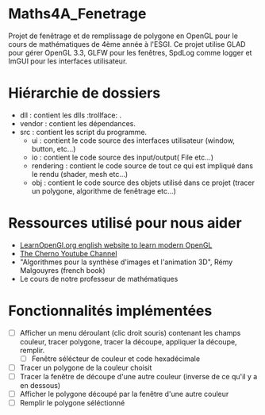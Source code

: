 # Maths4A_Fenetrage
Projet de fenêtrage et de remplissage de polygone en OpenGL pour le cours de mathématiques de 4ème année à l'ESGI.
Ce projet utilise GLAD pour gérer OpenGL 3.3, GLFW pour les fenêtres, SpdLog comme logger et ImGUI pour les interfaces utilisateur. 

# Hiérarchie de dossiers

* dll : contient les dlls :trollface: .
* vendor : contient les dépendances.
* src : contient les script du programme.
	- ui : contient le code source des interfaces utilisateur (window, button, etc...)
	- io : contient le code source des input/output( File etc...)
	- rendering : contient le code source de tout ce qui est impliqué dans le rendu  (shader, mesh etc...)
	- obj : contient le code source des objets utilisé dans ce projet (tracer un polygone, algorithme de fenêtrage etc...)

# Ressources utilisé pour nous aider

* [LearnOpenGl.org english website to learn modern OpenGL](https://learnopengl.com/Getting-started/OpenGL)
* [The Cherno Youtube Channel](https://www.youtube.com/c/TheChernoProject/playlists)
* "Algorithmes pour la synthèse d'images et l'animation 3D", Rémy Malgouyres (french book)
* Le cours de notre professeur de mathématiques

# Fonctionnalités implémentées

- [ ] Afficher un menu déroulant (clic droit souris) contenant les champs couleur, tracer polygone, tracer la découpe, appliquer la découpe, remplir.
	* [ ] Fenêtre sélécteur de couleur et code hexadécimale
- [ ] Tracer un polygone de la couleur choisit
- [ ] Tracer la fenêtre de découpe d'une autre couleur (inverse de ce qu'il y a en dessous)
- [ ] Afficher le polygone découpé par la fenêtre d'une autre couleur
- [ ] Remplir le polygone séléctionné
